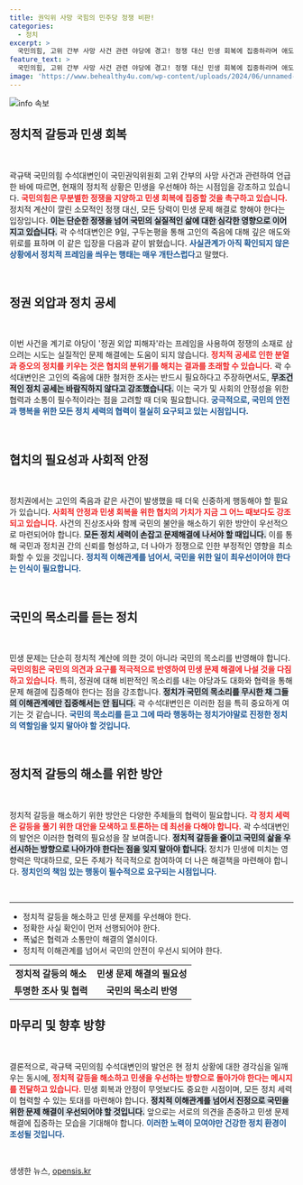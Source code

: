```yaml
---
title: 권익위 사망 국힘의 민주당 정쟁 비판!
categories:
  - 정치
excerpt: >
  국민의힘, 고위 간부 사망 사건 관련 야당에 경고! 정쟁 대신 민생 회복에 집중하라며 애도와 함께 정치적 공세를 비판. 정치의 갈등을 키우지 말라는 강력한 메시지가 담긴 논평이 주목받고 있다!
feature_text: >
  국민의힘, 고위 간부 사망 사건 관련 야당에 경고! 정쟁 대신 민생 회복에 집중하라며 애도와 함께 정치적 공세를 비판. 정치의 갈등을 키우지 말라는 강력한 메시지가 담긴 논평이 주목받고 있다!
image: 'https://www.behealthy4u.com/wp-content/uploads/2024/06/unnamed-file.png'
---
```


<p><img src="https://www.behealthy4u.com/wp-content/uploads/2024/06/unnamed-file.png" alt="info 속보" /></p>

<h2 data-ke-size="size26">정치적 갈등과 민생 회복</h2>

<p data-ke-size="size16">&nbsp;</p>

<p data-ke-size="size16">곽규택 국민의힘 수석대변인이 국민권익위원회 고위 간부의 사망 사건과 관련하여 언급한 바에 따르면, 현재의 정치적 상황은 민생을 우선해야 하는 시점임을 강조하고 있습니다. <b><span style="color: #ee2323;">국민의힘은 무분별한 정쟁을 지양하고 민생 회복에 집중할 것을 촉구하고 있습니다.</span></b> 정치적 계산이 깔린 소모적인 정쟁 대신, 모든 당력이 민생 문제 해결로 향해야 한다는 입장입니다. <b><span style="background-color: #21538527;">이는 단순한 정쟁을 넘어 국민의 실질적인 삶에 대한 심각한 영향으로 이어지고 있습니다.</span></b> 곽 수석대변인은 9일, 구두논평을 통해 고인의 죽음에 대해 깊은 애도와 위로를 표하며 이 같은 입장을 다음과 같이 밝혔습니다. <b><span style="color: #1a5490;">사실관계가 아직 확인되지 않은 상황에서 정치적 프레임을 씌우는 행태는 매우 개탄스럽다</span></b>고 말했다.</p>

<p data-ke-size="size16">&nbsp;</p>

<h2 data-ke-size="size26">정권 외압과 정치 공세</h2>

<p data-ke-size="size16">&nbsp;</p>

<p data-ke-size="size16">이번 사건을 계기로 야당이 '정권 외압 피해자'라는 프레임을 사용하여 정쟁의 소재로 삼으려는 시도는 실질적인 문제 해결에는 도움이 되지 않습니다. <b><span style="color: #ee2323;">정치적 공세로 인한 분열과 증오의 정치를 키우는 것은 협치의 분위기를 해치는 결과를 초래할 수 있습니다.</span></b> 곽 수석대변인은 고인의 죽음에 대한 철저한 조사는 반드시 필요하다고 주장하면서도, <b><span style="background-color: #21538527;">무조건적인 정치 공세는 바람직하지 않다고 강조했습니다.</span></b> 이는 국가 및 사회의 안정성을 위한 협력과 소통이 필수적이라는 점을 고려할 때 더욱 필요합니다. <b><span style="color: #1a5490;">궁극적으로, 국민의 안전과 행복을 위한 모든 정치 세력의 협력이 절실히 요구되고 있는 시점입니다.</span></b></p>

<p data-ke-size="size16">&nbsp;</p>

<h2 data-ke-size="size26">협치의 필요성과 사회적 안정</h2>

<p data-ke-size="size16">&nbsp;</p>

<p data-ke-size="size16">정치권에서는 고인의 죽음과 같은 사건이 발생했을 때 더욱 신중하게 행동해야 할 필요가 있습니다. <b><span style="color: #ee2323;">사회적 안정과 민생 회복을 위한 협치의 가치가 지금 그 어느 때보다도 강조되고 있습니다.</span></b> 사건의 진상조사와 함께 국민의 불안을 해소하기 위한 방안이 우선적으로 마련되어야 합니다. <b><span style="background-color: #21538527;">모든 정치 세력이 손잡고 문제해결에 나서야 할 때입니다.</span></b> 이를 통해 국민과 정치권 간의 신뢰를 형성하고, 더 나아가 정쟁으로 인한 부정적인 영향을 최소화할 수 있을 것입니다. <b><span style="color: #1a5490;">정치적 이해관계를 넘어서, 국민을 위한 일이 최우선이어야 한다는 인식이 필요합니다.</span></b></p>

<p data-ke-size="size16">&nbsp;</p>

<h2 data-ke-size="size26">국민의 목소리를 듣는 정치</h2>

<p data-ke-size="size16">&nbsp;</p>

<p data-ke-size="size16">민생 문제는 단순히 정치적 계산에 의한 것이 아니라 국민의 목소리를 반영해야 합니다. <b><span style="color: #ee2323;">국민의힘은 국민의 의견과 요구를 적극적으로 반영하여 민생 문제 해결에 나설 것을 다짐하고 있습니다.</span></b> 특히, 정권에 대해 비판적인 목소리를 내는 야당과도 대화와 협력을 통해 문제 해결에 집중해야 한다는 점을 강조합니다. <b><span style="background-color: #21538527;">정치가 국민의 목소리를 무시한 채 그들의 이해관계에만 집중해서는 안 됩니다.</span></b> 곽 수석대변인은 이러한 점을 특히 중요하게 여기는 것 같습니다. <b><span style="color: #1a5490;">국민의 목소리를 듣고 그에 따라 행동하는 정치가야말로 진정한 정치의 역할임을 잊지 말아야 할 것입니다.</span></b></p>

<p data-ke-size="size16">&nbsp;</p>

<h2 data-ke-size="size26">정치적 갈등의 해소를 위한 방안</h2>

<p data-ke-size="size16">&nbsp;</p>

<p data-ke-size="size16">정치적 갈등을 해소하기 위한 방안은 다양한 주체들의 협력이 필요합니다. <b><span style="color: #ee2323;">각 정치 세력은 갈등을 풀기 위한 대안을 모색하고 토론하는 데 최선을 다해야 합니다.</span></b> 곽 수석대변인의 발언은 이러한 협력의 필요성을 잘 보여줍니다. <b><span style="background-color: #21538527;">정치적 갈등을 줄이고 국민의 삶을 우선시하는 방향으로 나아가야 한다는 점을 잊지 말아야 합니다.</span></b> 정치가 민생에 미치는 영향력은 막대하므로, 모든 주체가 적극적으로 참여하여 더 나은 해결책을 마련해야 합니다. <b><span style="color: #1a5490;">정치인의 책임 있는 행동이 필수적으로 요구되는 시점입니다.</span></b></p>

<p data-ke-size="size16">&nbsp;</p>

<hr>

<p data-ke-size="size16"></p>

<ul>
<li>정치적 갈등을 해소하고 민생 문제를 우선해야 한다.</li>
<li>정확한 사실 확인이 먼저 선행되어야 한다.</li>
<li>폭넓은 협력과 소통만이 해결의 열쇠이다.</li>
<li>정치적 이해관계를 넘어서 국민의 안전이 우선시 되어야 한다.</li>
</ul>

<p data-ke-size="size16"></p>

<table>
<tr>
<td style="text-align: center; height: 17px;"><b>정치적 갈등의 해소</b></td>
<td style="text-align: center; height: 17px;"><b>민생 문제 해결의 필요성</b></td>
</tr>
<tr>
<td style="text-align: center; height: 17px;"><b>투명한 조사 및 협력</b></td>
<td style="text-align: center; height: 17px;"><b>국민의 목소리 반영</b></td>
</tr>
</table>

<p data-ke-size="size16"></p>

<h2 data-ke-size="size26">마무리 및 향후 방향</h2>

<p data-ke-size="size16">&nbsp;</p>

<p data-ke-size="size16">결론적으로, 곽규택 국민의힘 수석대변인의 발언은 현 정치 상황에 대한 경각심을 일깨우는 동시에, <b><span style="color: #ee2323;">정치적 갈등을 해소하고 민생을 우선하는 방향으로 돌아가야 한다는 메시지를 전달하고 있습니다.</span></b> 민생 회복과 안정이 무엇보다도 중요한 시점이며, 모든 정치 세력이 협력할 수 있는 토대를 마련해야 합니다. <b><span style="background-color: #21538527;">정치적 이해관계를 넘어서 진정으로 국민을 위한 문제 해결이 우선되어야 할 것입니다.</span></b> 앞으로는 서로의 의견을 존중하고 민생 문제 해결에 집중하는 모습을 기대해야 합니다. <b><span style="color: #1a5490;">이러한 노력이 모여야만 건강한 정치 환경이 조성될 것입니다.</span></b></p>

<p data-ke-size="size16">&nbsp;</p>
생생한 뉴스, <a href="https://opensis.kr" rel="dofollow">opensis.kr</a>


